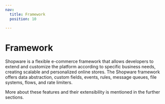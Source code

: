 ```yaml
---
nav:
  title: Framework
  position: 10

---
```


# Framework

Shopware is a flexible e-commerce framework that allows developers to extend and customize the platform according to specific business needs, creating scalable and personalized online stores. The Shopware framework offers data abstraction, custom fields, events, rules, message queues, file systems, flows, and rate limiters.

More about these features and their extensibility is mentioned in the further sections.
